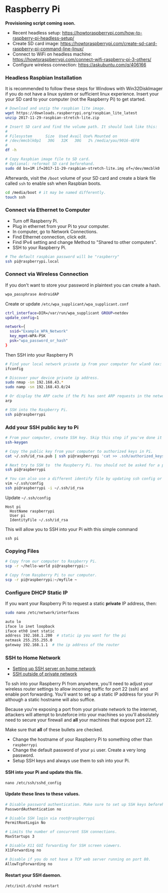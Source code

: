 # Raspberry Pi

**Provisioning script coming soon.**

- Recent headless setup: https://howtoraspberrypi.com/how-to-raspberry-pi-headless-setup/
- Create SD card image: https://howtoraspberrypi.com/create-sd-card-raspberry-pi-command-line-linux/
- Connect to WiFi on headless machine: https://howtoraspberrypi.com/connect-wifi-raspberry-pi-3-others/
- Configure wireless connection: https://askubuntu.com/q/406166

### Headless Raspbian Installation

It is recommended to follow these steps for Windows with Win32DiskImager
if you do not have a linux system or sufficient linux experience. Insert your
your SD card to your computer (not the Raspberry Pi) to get started.

```bash
# Download and unzip the raspbian lite image.
wget https://downloads.raspberrypi.org/raspbian_lite_latest
unzip 2017-11-29-raspbian-stretch-lite.zip

# Insert SD card and find the volume path. It should look like this:
#
# Filesystem      Size  Used Avail Use% Mounted on
# /dev/mmcblk0p1   30G   32K   30G   1% /media/yau/9016-4EF8
#
df -h

# Copy Raspbian image file to SD card.
# Optional: reformat SD card beforehand.
sudo dd bs=1M if=2017-11-29-raspbian-stretch-lite.img of=/dev/mmcblk0
```

Afterwards, visit the `/boot` volume of your SD card and create a
blank file called `ssh` to enable ssh when Raspbian boots.
```bash
cd /media/boot # it may be named differently.
touch ssh
```

### Connect via Ethernet to Computer
- Turn off Raspberry Pi.
- Plug in ethernet from your Pi to your computer.
- In computer, go to Network Connections.
- Find Ethernet connection, click edit.
- Find IPv4 setting and change Method to "Shared to other computers".
- SSH to your Raspberry Pi.

```bash
# The default raspbian password will be "raspberry"
ssh pi@raspberrypi.local
```

### Connect via Wireless Connection
If you don't want to store your password in plaintext you can create a hash.
```bash
wpa_passphrase AndroidAP
```

Create or update `/etc/wpa_supplicant/wpa_supplicant.conf`
```bash
ctrl_interface=DIR=/var/run/wpa_supplicant GROUP=netdev
update_config=1

network={
  ssid="Example_WPA_Network"
  key_mgmt=WPA-PSK
  psk="wpa_password_or_hash"
}
```

Then SSH into your Raspberry Pi
```bash
# Find your local network private ip from your computer for wlan0 (ex: 192.168.43.9)
ifconfig

# Discover your device private ip address.
sudo nmap -sn 192.168.43.*
sudo namp -sn 192.168.43.0/24

# Or display the ARP cache if the Pi has sent ARP requests in the network.
arp

# SSH into the Raspberry Pi.
ssh pi@raspberrypi
```

### Add your SSH public key to Pi
```bash
# From your computer, create SSH key. Skip this step if you've done it before.
ssh-keygen

# Copy the public key from your computer to authorized keys in Pi.
cat ~/.ssh/id_rsa.pub | ssh pi@raspberrypi 'cat >> .ssh/authorized_keys'

# Next try to SSH to  the Raspberry Pi. You should not be asked for a password.
ssh pi@raspberrypi

# You can also use a different identify file by updating ssh config or specify a private key.
vim ~/.ssh/config
ssh pi@raspberrypi -i ~/.ssh/id_rsa
```

Update `~/.ssh/config`

```
Host pi
  HostName raspberrypi
  User pi
  IdentityFile ~/.ssh/id_rsa
```

This will allow you to SSH into your Pi with this simple command
```
ssh pi
```

### Copying Files
```bash
# Copy from our computer to Raspberry Pi.
scp -r ~/hello-world pi@raspberrypi:~

# Copy from Raspberry Pi to our computer.
scp -r pi@raspberrypi:~/myfile ~
```

### Configure DHCP Static IP
If you want your Raspberry Pi to request a static **private** IP address, then:

```bash
sudo nano /etc/network/interfaces
```

```bash
auto lo
iface lo inet loopback
iface eth0 inet static
address 192.168.1.200  # static ip you want for the pi
netmask 255.255.255.0
gateway 192.168.1.1  # the ip address of the router
```

### SSH to Home Network
- [Setting up SSH server on home network](https://dev.to/zduey/how-to-set-up-an-ssh-server-on-a-home-computer)
- [SSH outside of private network](https://raspberrypi.stackexchange.com/questions/6757/how-to-use-ssh-out-of-home-network)

To ssh into your Raspberry Pi from anywhere, you'll need to adjust your wireless
router settings to allow incoming traffic for port 22 (ssh) and enable port forwarding.
You'll want to set up a static IP address for your Pi although a static hostname will
also suffice.

Because you're exposing a port from your private network to the internet, attackers
will attempt to bruteforce into your machines so you'll absolutely need to
secure your firewall and **all** your machines that expose port 22.

Make sure that **all** of these bullets are checked.

- Change the hostname of your Raspberry Pi to something other than `raspberrypi`
- Change the default password of your `pi` user. Create a very long password.
- Setup SSH keys and always use them to ssh into your Pi.

#### SSH into your Pi and update this file.
```
nano /etc/ssh/sshd_config
```

#### Update these lines to these values.
```bash
# Disable password authentication. Make sure to set up SSH keys beforehand.
PasswordAuthentication no

# Disable SSH login via root@raspberrypi
PermitRootLogin No

# Limits the number of concurrent SSH connections.
MaxStartups 3

# Disable X11 GUI forwarding for SSH screen viewers.
X11Forwarding no

# Disable if you do not have a TCP web server running on port 80.
AllowTcpForwarding no
```

#### Restart your SSH daemon.
```
/etc/init.d/sshd restart
```

